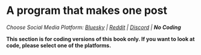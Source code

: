 # A program that makes one post
_Choose Social Media Platform: <a href='../../../bsky/ch02_definitions/03_automation/06_a_social_media_bot.html'>Bluesky</a> | <a href='../../../reddit/ch02_definitions/03_automation/06_a_social_media_bot.html'>Reddit</a> | <a href='../../../discord/ch02_definitions/03_automation/06_a_social_media_bot.html'>Discord</a> | __No Coding___


__This section is for coding versions of this book only. If you want to look at code, please select one of the platforms.__